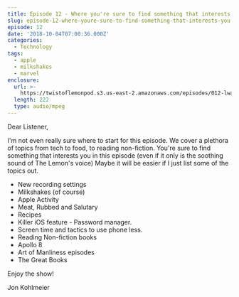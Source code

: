 ```yaml
---
title: Episode 12 - Where you're sure to find something that interests you
slug: episode-12-where-youre-sure-to-find-something-that-interests-you
episode: 12
date: '2018-10-04T07:00:36.000Z'
categories:
  - Technology
tags:
  - apple
  - milkshakes
  - marvel
enclosure:
  url: >-
    https://twistoflemonpod.s3.us-east-2.amazonaws.com/episodes/012-lwatol-20181003.mp3
  length: 222
  type: audio/mpeg
---
```


Dear Listener,

I'm not even really sure where to start for this episode. We cover a plethora of topics from tech to food, to reading non-fiction. You're sure to find something that interests you in this episode (even if it only is the soothing sound of The Lemon's voice) Maybe it will be easier if I just list some of the topics out.

- New recording settings
- Milkshakes (of course)
- Apple Activity
- Meat, Rubbed and Salutary
- Recipes
- Killer iOS feature - Password manager.
- Screen time and tactics to use phone less.
- Reading Non-fiction books
- Apollo 8
- Art of Manliness episodes
- The Great Books

Enjoy the show!

Jon Kohlmeier

